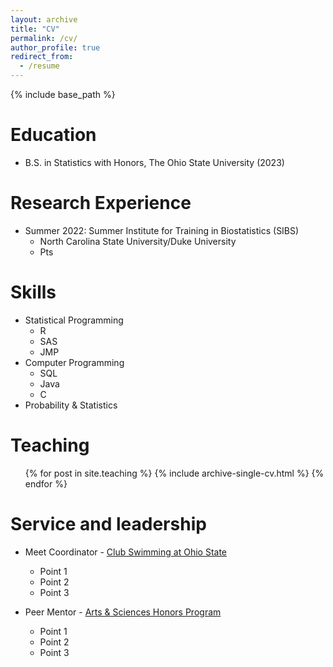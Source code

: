 ```yaml
---
layout: archive
title: "CV"
permalink: /cv/
author_profile: true
redirect_from:
  - /resume
---
```


{% include base_path %}

Education
======
* B.S. in Statistics with Honors, The Ohio State University (2023)

Research Experience
======
* Summer 2022: Summer Institute for Training in Biostatistics (SIBS)
  * North Carolina State University/Duke University
  * Pts
  
<!---
Publications
======
  <ul>{% for post in site.publications %}
    {% include archive-single-cv.html %}
  {% endfor %}</ul>
  
Talks
======
  <ul>{% for post in site.talks %}
    {% include archive-single-talk-cv.html %}
  {% endfor %}</ul>

--->

Skills
======
* Statistical Programming
  * R
  * SAS
  * JMP
* Computer Programming
  * SQL
  * Java
  * C
* Probability & Statistics
  
Teaching
======
  <ul>{% for post in site.teaching %}
    {% include archive-single-cv.html %}
  {% endfor %}</ul>
  
Service and leadership
======
* Meet Coordinator - [Club Swimming at Ohio State](csosu.weebly.com)
  * Point 1
  * Point 2
  * Point 3

* Peer Mentor - [Arts & Sciences Honors Program](https://aschonors.osu.edu/)
  * Point 1
  * Point 2
  * Point 3
